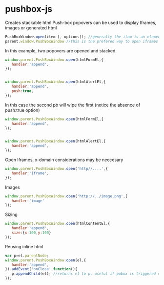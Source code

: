 pushbox-js
==========

Creates stackable html Push-box popovers can be used to display Iframes, images or generated html

```js
PushBoxWindow.open(item [, options]); //generally the item is an element or string url
parent.window.PushBoxWindow //this is the prefered way to open iframes and for iframes to open nested pushboxes

```

In this example, two popovers are opened and stacked. 

```js
window.parent.PushBoxWindow.open(htmlFormEl,{
   handler:'append',
});


window.parent.PushBoxWindow.open(htmlAlertEl,{
   handler:'append',
   push:true,
});

```


In this case the second pb will wipe the first (notice the absence of push:true option)

```js
window.parent.PushBoxWindow.open(htmlFormEl,{
   handler:'append',
});


window.parent.PushBoxWindow.open(htmlAlertEl,{
   handler:'append',
});

```

Open Iframes, x-domain considerations may be neccesary

```js
window.parent.PushBoxWindow.open('http//....',{
   handler:'iframe',
});
```


Images

```js
window.parent.PushBoxWindow.open('http://../image.png',{
   handler:'image'
});
```

Sizing

```js
window.parent.PushBoxWindow.open(htmlContentEl,{
   handler:'append',
   size:{x:100,y:100}
});
```

Reusing inline html

```js
var p=el.parentNode;
window.parent.PushBoxWindow.open(el,{
   handler:'append',
}).addEvent('onClose',function(){
   p.appendChild(el); //returns el to p. useful if pubox is triggered on some reocurring event
});
```

